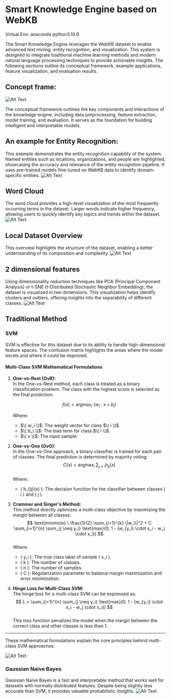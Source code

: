# Smart Knowledge Engine based on WebKB

Virtual Env: anaconda python3.10.9

The Smart Knowledge Engine leverages the WebKB dataset to enable advanced text mining, entity recognition, and visualization. This system is designed to integrate traditional machine learning methods and modern natural language processing techniques to provide actionable insights. The following sections outline its conceptual framework, example applications, feature visualization, and evaluation results.
## Concept frame:

![Alt Text](img/frame.png)

The conceptual framework outlines the key components and interactions of the knowledge engine, including data preprocessing, feature extraction, model training, and evaluation. It serves as the foundation for building intelligent and interpretable models.

## An example for Entity Recognition:
This example demonstrates the entity recognition capability of the system. Named entities such as locations, organizations, and people are highlighted, showcasing the accuracy and relevance of the entity recognition pipeline. It uses pre-trained models fine-tuned on WebKB data to identify domain-specific entities.
![Alt Text](img/entity_recognition_example.png)

## Word Cloud
The word cloud provides a high-level visualization of the most frequently occurring terms in the dataset. Larger words indicate higher frequency, allowing users to quickly identify key topics and trends within the dataset.
![Alt Text](img/word_cloud_example.png)

## Local Dataset Overview 
This overview highlights the structure of the dataset, enabling a better understanding of its composition and complexity.
![Alt Text](img/data_statis.jpg)

## 2 dimensional features
Using dimensionality reduction techniques like PCA (Principal Component Analysis) or t-SNE (t-Distributed Stochastic Neighbor Embedding), the dataset is visualized in two dimensions. This visualization helps identify clusters and outliers, offering insights into the separability of different classes.
![Alt Text](img/2dim_features.jpg)

## Traditional Method

### SVM
SVM is effective for this dataset due to its ability to handle high-dimensional feature spaces. The confusion matrix highlights the areas where the model excels and where it could be improved.

#### Multi-Class SVM Mathematical Formulations

1. **One-vs-Rest (OvR):**  
   In the One-vs-Rest method, each class is treated as a binary classification problem. The class with the highest score is selected as the final prediction:
   
   $$
   f(x) = \text{argmax}_{i} \ (w_i \cdot x + b_i)
   $$
   
   Where:
   - $\( w_i \)$: The weight vector for class $\( i \)$.
   - $\( b_i \)$: The bias term for class $\( i \)$.
   - $\( x \)$: The input sample.

3. **One-vs-One (OvO):**  
   In the One-vs-One approach, a binary classifier is trained for each pair of classes. The final prediction is determined by majority voting:  
   $$
   C(x) = \text{argmax}_{i} \ \sum_{j \neq i} h_{ij}(x)
   $$  
   Where:
   - \( h_{ij}(x) \): The decision function for the classifier between classes \( i \) and \( j \).

4. **Crammer and Singer's Method:**  
   This method directly optimizes a multi-class objective by maximizing the margin between all classes:  
   $$
   \text{minimize} \ \frac{1}{2} \sum_{i=1}^{k} \|w_i\|^2 + C \sum_{i=1}^{n} \sum_{j \neq y_i} \text{max}(0, 1 - (w_{y_i} \cdot x_i - w_j \cdot x_i))
   $$  
   Where:
   - \( y_i \): The true class label of sample \( x_i \).
   - \( k \): The number of classes.
   - \( n \): The number of samples.
   - \( C \): Regularization parameter to balance margin maximization and error minimization.

5. **Hinge Loss for Multi-Class SVM:**  
   The hinge loss for a multi-class SVM can be expressed as:  
   $$
   L = \sum_{i=1}^{n} \sum_{j \neq y_i} \text{max}(0, 1 - (w_{y_i} \cdot x_i - w_j \cdot x_i))
   $$  
   This loss function penalizes the model when the margin between the correct class and other classes is less than 1.

---

These mathematical formulations explain the core principles behind multi-class SVM approaches. 

![Alt Text](img/SVM_confusion_matrix.jpg)

### Gaussian Naive Bayes
Gaussian Naive Bayes is a fast and interpretable method that works well for datasets with normally distributed features. Despite being slightly less accurate than SVM, it provides valuable probabilistic insights.
![Alt Text](img/NB_confusion_matrix.jpg)


